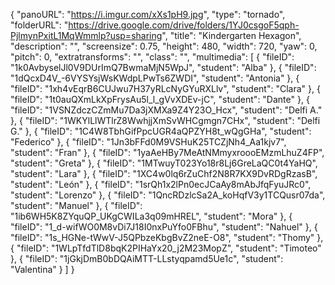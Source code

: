 {
      "panoURL": "https://i.imgur.com/xXs1pH9.jpg",
      "type": "tornado",
      "folderURL": "https://drive.google.com/drive/folders/1YJ0csgoF5qph-PjlmynPxitL1MqWmmlp?usp=sharing",
      "title": "Kindergarten Hexagon",
      "description": "",
      "screensize": 0.75,
      "height": 480,
      "width": 720,
      "yaw": 0,
      "pitch": 0,
      "extratransforms": "",
      "class": "",
      "multimedia": [
         {
            "fileID": "1k0AvbyselJl0V9DUrImQ7BwmaMjN5WpJ",
            "student": "Alba"
         },
         {
            "fileID": "1dQcxD4V_-6VYSYsjWsKWdpLPwTs6ZWDI",
            "student": "Antonia"
         },
         {
            "fileID": "1xh4vEqrB6CUJwu7H37yRLcNyGYuRXLlv",
            "student": "Clara"
         },
         {
            "fileID": "1t0auQXmLkXpFrysAu5l_l_gVvXDEv-jC",
            "student": "Dante"
         },
         {
            "fileID": "1VSNZdczCZmMu7Da3jXMXa9Z4Y23O_Hcx",
            "student": "Delfi A."
         },
         {
            "fileID": "1WKYlLlWTlrZ8WwhjjXmSvWHCgmgn7CHx",
            "student": "Delfi G."
         },
         {
            "fileID": "1C4W8TbhGifPpcUGR4aQPZYH8t_wQgGHa",
            "student": "Federico"
         },
         {
            "fileID": "1Jn3bFFd0M9VSHuK25TCZjNh4_Aa1kjv7",
            "student": "Fran"
         },
         {
            "fileID": "1yaAeHBy7MeAtNMmyxroooEMzmLhuZ4FP",
            "student": "Greta"
         },
         {
            "fileID": "1MTwuyT023Yo18r8Lj6GreLaQC0t4YaHQ",
            "student": "Lara"
         },
         {
            "fileID": "1XC4w0lq6rZuChf2N8R7KX9DvRDgRzasB",
            "student": "León"
         },
         {
            "fileID": "1srQh1x2lPn0ecJCaAy8mAbJfqFyuJRc0",
            "student": "Lorenzo"
         },
         {
            "fileID": "1QncRDzlcSa2A_koHqfV3y1TCQusr07da",
            "student": "Manuel"
         },
         {
            "fileID": "1ib6WH5K8ZYquQP_UKgCWILa3q09mHREL",
            "student": "Mora"
         },
         {
            "fileID": "1_d-wifWO0M8vDi7J18I0nxPuYfo0FBhu",
            "student": "Nahuel"
         },
         {
            "fileID": "1s_HGNe-tWwV-J5QPbzeKbgBvZ2neE-O8",
            "student": "Thomy"
         },
         {
            "fileID": "1WLpTfdTlD8bqK2PIHaYx20_j2M23MopZ",
            "student": "Timoteo"
         },
         {
            "fileID": "1jGkjDmB0bDQAiMTT-LLstyqpamd5Ue1c",
            "student": "Valentina"
         }
      ]
   }